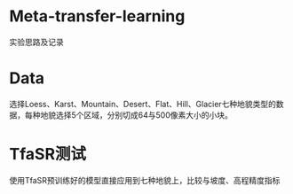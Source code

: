 # Meta-transfer-learning
实验思路及记录
# Data
选择Loess、Karst、Mountain、Desert、Flat、Hill、Glacier七种地貌类型的数据，每种地貌选择5个区域，分别切成64与500像素大小的小块。
# TfaSR测试
使用TfaSR预训练好的模型直接应用到七种地貌上，比较与坡度、高程精度指标
